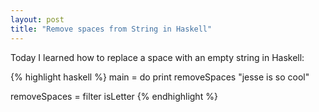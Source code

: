 ```yaml
---
layout: post
title: "Remove spaces from String in Haskell"
---
```


Today I learned how to replace a space with an empty string in Haskell:

{% highlight haskell %}
main = do
  print removeSpaces "jesse is so cool"

removeSpaces = filter isLetter
{% endhighlight %}